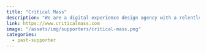 ```yaml
---
title: "Critical Mass"
description: "We are a digital experience design agency with a relentless focus on the customer"
link: https://www.criticalmass.com
image: "/assets/img/supporters/critical-mass.png"
categories:
  - past-supporter
---
```

